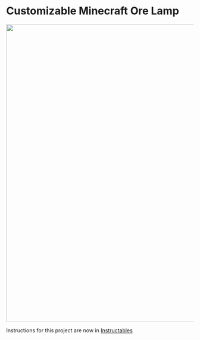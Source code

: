 # Customizable Minecraft Ore Lamp

<p align="center">
  <img width="800" src="media/customizable-minecraft-ore-lamp.gif">
</p>

Instructions for this project are now in [Instructables](https://www.instructables.com/id/Minecraft-Ore-Lamp-Customizable-Size-and-Pixel-Den/)
